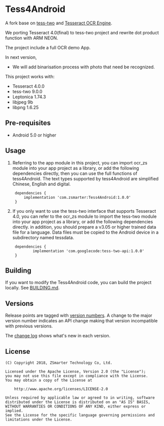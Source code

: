 
# Tess4Android
A fork base on [tess-two](https://github.com/rmtheis/tess-two/) and [Tesseract OCR Engine](https://github.com/tesseract-ocr/tesseract).

We porting Tesseract 4.0(final) to tess-two project and rewrite dot product function with ARM NEON.

The project include a full OCR demo App.

In next version,
- We will add binarisation process with photo that need be recognized.

This project works with:

- Tesseract 4.0.0
- tess-two 9.0.0
- Leptonica 1.74.3
- libjpeg 9b
- libpng 1.6.25

## Pre-requisites
- Android 5.0 or higher

## Usage
1. Referring to the app module in this project, you can import ocr_zs module into your app project as a library,
or add the following dependencies directly, then you can use the full functions of tess4Android.
The text types supported by tess4Android are simplified Chinese, English and digital.

		dependencies {
	    	implementation 'com.zsmarter:Tess4Android:1.0.0'
		}

2. If you only want to use the tess-two interface that supports Tesseract 4.0, you can refer to the ocr_zs module to import the tess-two module into your app project as a library,
or add the following dependencies directly. in addition, you should prepare a v3.05 or higher trained data file for a language. Data files must be copied to the Android device in a
subdirectory named tessdata.

    	dependencies {
    	    	implementation 'com.googlecode:tess-two-api:1.0.0'
    	}

## Building
If you want to modify the Tess4Android code, you can build the project locally. 
See [BUILDING.md](BUILDING.md).

## Versions
Release points are tagged with [version numbers](http://semver.org/). A change 
to the major version number indicates an API change making that version incompatible 
with previous versions.

The [change log](CHANGELOG.md) shows what's new in each version.

## License

    (C) Copyright 2018, ZSmarter Technology Co, Ltd.

    Licensed under the Apache License, Version 2.0 (the "License");
    you may not use this file except in compliance with the License.
    You may obtain a copy of the License at

        http://www.apache.org/licenses/LICENSE-2.0

    Unless required by applicable law or agreed to in writing, software
    distributed under the License is distributed on an "AS IS" BASIS,
    WITHOUT WARRANTIES OR CONDITIONS OF ANY KIND, either express or implied.
    See the License for the specific language governing permissions and
    limitations under the License.
